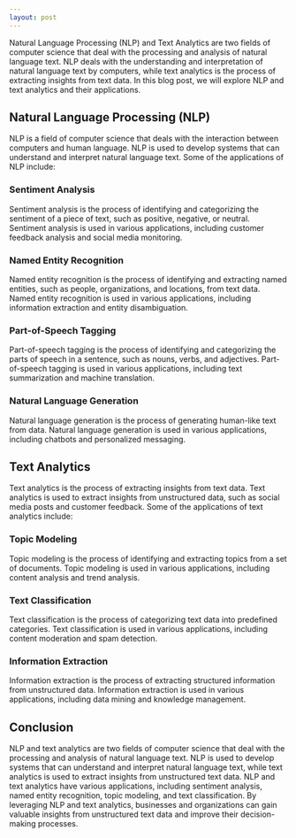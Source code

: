 ```yaml
---
layout: post
---
```

Natural Language Processing (NLP) and Text Analytics are two fields of computer science that deal with the processing and analysis of natural language text. NLP deals with the understanding and interpretation of natural language text by computers, while text analytics is the process of extracting insights from text data. In this blog post, we will explore NLP and text analytics and their applications.

## Natural Language Processing (NLP)

NLP is a field of computer science that deals with the interaction between computers and human language. NLP is used to develop systems that can understand and interpret natural language text. Some of the applications of NLP include:

### Sentiment Analysis

Sentiment analysis is the process of identifying and categorizing the sentiment of a piece of text, such as positive, negative, or neutral. Sentiment analysis is used in various applications, including customer feedback analysis and social media monitoring.

### Named Entity Recognition

Named entity recognition is the process of identifying and extracting named entities, such as people, organizations, and locations, from text data. Named entity recognition is used in various applications, including information extraction and entity disambiguation.

### Part-of-Speech Tagging

Part-of-speech tagging is the process of identifying and categorizing the parts of speech in a sentence, such as nouns, verbs, and adjectives. Part-of-speech tagging is used in various applications, including text summarization and machine translation.

### Natural Language Generation

Natural language generation is the process of generating human-like text from data. Natural language generation is used in various applications, including chatbots and personalized messaging.

## Text Analytics

Text analytics is the process of extracting insights from text data. Text analytics is used to extract insights from unstructured data, such as social media posts and customer feedback. Some of the applications of text analytics include:

### Topic Modeling

Topic modeling is the process of identifying and extracting topics from a set of documents. Topic modeling is used in various applications, including content analysis and trend analysis.

### Text Classification

Text classification is the process of categorizing text data into predefined categories. Text classification is used in various applications, including content moderation and spam detection.

### Information Extraction

Information extraction is the process of extracting structured information from unstructured data. Information extraction is used in various applications, including data mining and knowledge management.

## Conclusion

NLP and text analytics are two fields of computer science that deal with the processing and analysis of natural language text. NLP is used to develop systems that can understand and interpret natural language text, while text analytics is used to extract insights from unstructured text data. NLP and text analytics have various applications, including sentiment analysis, named entity recognition, topic modeling, and text classification. By leveraging NLP and text analytics, businesses and organizations can gain valuable insights from unstructured text data and improve their decision-making processes.